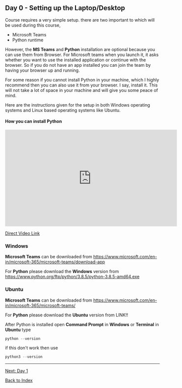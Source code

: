 ## Day 0 - Setting up the Laptop/Desktop

Course requires a very simple setup.  there are two important to which will be used during this course,
- Microsoft Teams 
- Python runtime

However, the **MS Teams** and **Python** installation are optional because you can use them from Browser. For Microsoft teams when you launch it, it asks whether you want to use the installed application or continue with the browser. So if you do not have an app installed you can join the team by having your browser up and running.  

For some reason if you cannot install Python in your machine, which I highly recommend then you can also use it from your browser. I say, install it. This will not take a lot of space in your machine and will give you some peace of mind.  

Here are the instructions given for the setup in both Windows operating systems and Linux based operating systems like Ubuntu.

#### How you can install Python
<iframe width="560" height="315" src="https://www.youtube.com/embed/hrzKDORwvxs" frameborder="0" allow="accelerometer; autoplay; encrypted-media; gyroscope; picture-in-picture" allowfullscreen></iframe>

[Direct Video Link](https://www.youtube.com/embed/hrzKDORwvxs)

### Windows 
**Microsoft Teams** can be downloaded from <https://www.microsoft.com/en-in/microsoft-365/microsoft-teams/download-app>

For **Python** please download the **Windows** version from https://www.python.org/ftp/python/3.8.5/python-3.8.5-amd64.exe

### Ubuntu
**Microsoft Teams** can be downloaded from <https://www.microsoft.com/en-in/microsoft-365/microsoft-teams/>

For **Python** please download the **Ubuntu** version from 
LINK!!

After Python is installed open **Command Prompt** in **Windows** or **Terminal** in **Ubuntu** type 
```python 
python --version
``` 
if this don't work then use 
```python 
python3 --version
```

---
[Next: Day 1](01-day1.md) 

[Back to Index](index.md)   